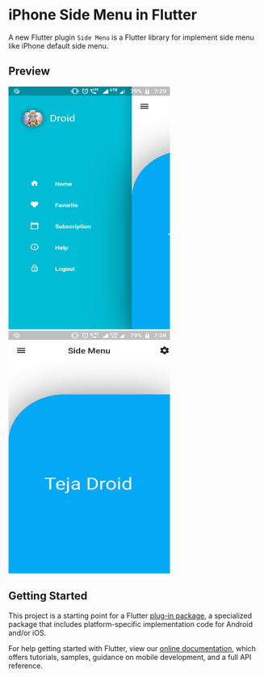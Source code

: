 # iPhone Side Menu in Flutter

A new Flutter plugin `Side Menu` is a Flutter library for implement side menu like iPhone default side menu.

## Preview

<img src="/screenshots/drawer_menu.png" width="320" height="480"> <img src="/screenshots/home_page.png" width="320" height="480">

## Getting Started

This project is a starting point for a Flutter
[plug-in package](https://flutter.dev/developing-packages/),
a specialized package that includes platform-specific implementation code for
Android and/or iOS.

For help getting started with Flutter, view our 
[online documentation](https://flutter.dev/docs), which offers tutorials, 
samples, guidance on mobile development, and a full API reference.
